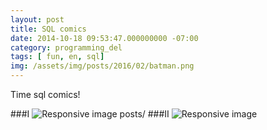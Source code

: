 ```yaml
---
layout: post
title: SQL comics
date: 2014-10-18 09:53:47.000000000 -07:00
category: programming_del
tags: [ fun, en, sql]
img: /assets/img/posts/2016/02/batman.png
---
```


Time sql comics!

###I
<img src="../../../../assets/img/posts/2014/10/sql_comics1.png" class="img-fluid" alt="Responsive image">
posts/
###II
<img src="../../../../assets/img/posts/2014/10/sql_comics2.png" class="img-fluid" alt="Responsive image">
